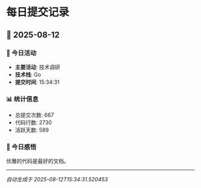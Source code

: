 # 每日提交记录

## 📅 2025-08-12

### 🎯 今日活动
- **主要活动**: 技术调研
- **技术栈**: Go
- **提交时间**: 15:34:31

### 📊 统计信息
- 总提交次数: 667
- 代码行数: 2730
- 活跃天数: 589

### 💭 今日感悟
优雅的代码是最好的文档。

---
*自动生成于 2025-08-12T15:34:31.520453*
